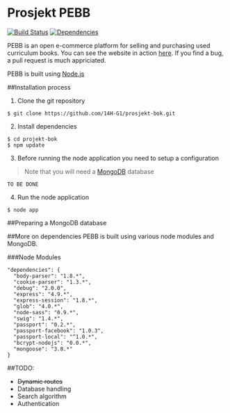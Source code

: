 Prosjekt PEBB
=========
[![Build Status](https://travis-ci.org/14H-G1/prosjekt-bok.svg?branch=master)](https://travis-ci.org/14H-G1/prosjekt-bok)
[![Dependencies](https://david-dm.org/14H-G1/prosjekt-bok.png)](https://david-dm.org/14H-G1/prosjekt-bok)

PEBB is an open e-commerce platform for selling and purchasing used curriculum books. You can see the website in action [here](http://pebb.no). If you find a bug, a pull request is much appriciated.

PEBB is built using [Node.js](http://nodejs.org)

##Installation process
1) Clone the git repository
```
$ git clone https://github.com/14H-G1/prosjekt-bok.git
```
2) Install dependencies
```
$ cd projekt-bok
$ npm update
```

3) Before running the node application you need to setup a configuration
> Note that you will need a [MongoDB](https://www.mongodb.org/) database
```
TO BE DONE
```

4) Run the node application
```
$ node app
```

##Preparing a MongoDB database


##More on dependencies
PEBB is built using various node modules and MongoDB.

###Node Modules
```
"dependencies": {
  "body-parser": "1.8.*",
  "cookie-parser": "1.3.*",
  "debug": "2.0.0",
  "express": "4.9.*",
  "express-session": "1.8.*",
  "glob": "4.0.*",
  "node-sass": "0.9.*",
  "swig": "1.4.*",
  "passport": "0.2.*",
  "passport-facebook": "1.0.3",
  "passport-local": "^1.0.*",
  "bcrypt-nodejs": "0.0.*",
  "mongoose": "3.8.*"
}
```

##TODO:
- ~~Dynamic routes~~
- Database handling
- Search algorithm
- Authentication
